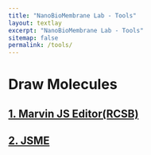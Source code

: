 ```yaml
---
title: "NanoBioMembrane Lab - Tools"
layout: textlay
excerpt: "NanoBioMembrane Lab - Tools"
sitemap: false
permalink: /tools/
---
```


# Draw Molecules
## [1. Marvin JS Editor(RCSB)](https://www.rcsb.org/chemical-sketch)
## [2. JSME](https://linxubo.github.io/jsme/)
